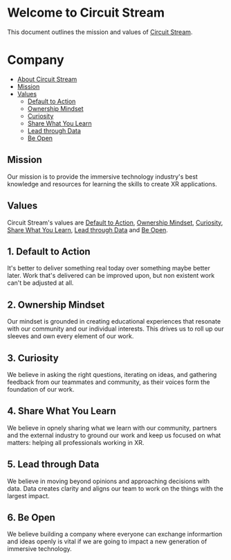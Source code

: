 # Welcome to Circuit Stream

This document outlines the mission and values of [Circuit Stream](https://circuitstream.com/).

# Company

- [About Circuit Stream](url)
- [Mission](#mission)
- [Values](#values)
  - [Default to Action](#value_a)
  - [Ownership Mindset](#value_b)
  - [Curiosity](#value_c)
  - [Share What You Learn](#value_d)
  - [Lead through Data](#value_e)
  - [Be Open](#value_f)

## <a name="mission"></a>Mission

Our mission is to provide the immersive technology industry's best knowledge and resources for learning the skills to create XR applications.

## <a name="values"></a>Values

Circuit Stream's values are [Default to Action](#value_a), [Ownership Mindset](#value_b), [Curiosity](#value_c), [Share What You Learn](#value_d), [Lead through Data](#value_e) and [Be Open](#values_f).

## <a name="value_a"></a>1. Default to Action

It's better to deliver something real today over something maybe better later. Work that's delivered can be improved upon, but non existent work can't be adjusted at all. 

## <a name="value_b"></a>2. Ownership Mindset

Our mindset is grounded in creating educational experiences that resonate with our community and our individual interests. This drives us to roll up our sleeves and own every element of our work.

## <a name="value_c"></a>3. Curiosity

We believe in asking the right questions, iterating on ideas, and gathering feedback from our teammates and community, as their voices form the foundation of our work.

## <a name="value_d"></a>4. Share What You Learn

We believe in opnely sharing what we learn with our community, partners and the external industry to ground our work and keep us focused on what matters: helping all professionals working in XR.

## <a name="value_e"></a>5. Lead through Data

We believe in moving beyond opinions and approaching decisions with data. Data creates clarity and aligns our team to work on the things with the largest impact.

## <a name="value_f"></a>6. Be Open

We believe building a company where everyone can exchange informartion and ideas openly is vital if we are going to impact a new generation of immersive technology. 
